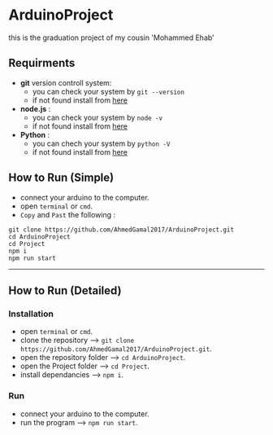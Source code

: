 # ArduinoProject

this is the graduation project of my cousin 'Mohammed Ehab'

## Requirments

- __git__ version controll system:
    - you can check your system by `git --version`
    - if not found install from [here](https://git-scm.com/downloads)
- __node.js__ :
    - you can check your system by `node -v`
    - if not found install from [here](https://nodejs.org/en/download/)
- __Python__ :
    - you can chech your system by `python -V`
    - if not found install from [here](https://www.python.org/downloads/)

## How to Run (Simple)

- connect your arduino to the computer.
- open `terminal` or `cmd`.
- `Copy` and `Past` the following :
```
git clone https://github.com/AhmedGamal2017/ArduinoProject.git
cd ArduinoProject
cd Project
npm i
npm run start
```

---

## How to Run (Detailed)

### Installation
- open `terminal` or `cmd`.
- clone the repository --> `git clone https://github.com/AhmedGamal2017/ArduinoProject.git`.
- open the repository folder --> `cd ArduinoProject`.
- open the Project folder --> `cd Project`.
- install dependancies --> `npm i`.

### Run
- connect your arduino to the computer.
- run the program --> `npm run start`.
